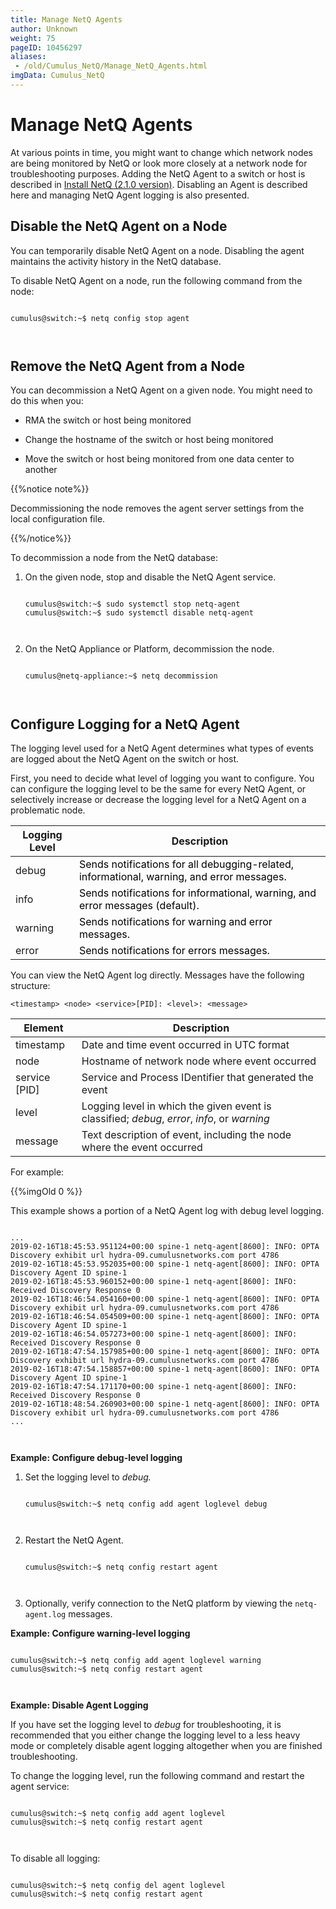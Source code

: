 ```yaml
---
title: Manage NetQ Agents
author: Unknown
weight: 75
pageID: 10456297
aliases:
 - /old/Cumulus_NetQ/Manage_NetQ_Agents.html
imgData: Cumulus_NetQ
---
```

# Manage NetQ Agents

At various points in time, you might want to change which network nodes
are being monitored by NetQ or look more closely at a network node for
troubleshooting purposes. Adding the NetQ Agent to a switch or host is
described in [Install NetQ (2.1.0
version)](/old/Cumulus_NetQ/https://docs.cumulusnetworks.com/pages/viewpage.action?pageId=10456209).
Disabling an Agent is described here and managing NetQ Agent logging is
also presented.

## Disable the NetQ Agent on a Node

You can temporarily disable NetQ Agent on a node. Disabling the agent
maintains the activity history in the NetQ database.

To disable NetQ Agent on a node, run the following command from the
node:

``` 
                   
cumulus@switch:~$ netq config stop agent
   
    
```

## Remove the NetQ Agent from a Node

You can decommission a NetQ Agent on a given node. You might need to do
this when you:

  - RMA the switch or host being monitored

  - Change the hostname of the switch or host being monitored

  - Move the switch or host being monitored from one data center to
    another

{{%notice note%}}

Decommissioning the node removes the agent server settings from the
local configuration file.

{{%/notice%}}

To decommission a node from the NetQ database:

1.  On the given node, stop and disable the NetQ Agent service.
    
    ``` 
                       
    cumulus@switch:~$ sudo systemctl stop netq-agent 
    cumulus@switch:~$ sudo systemctl disable netq-agent
       
        
    ```

2.  On the NetQ Appliance or Platform, decommission the node.
    
    ``` 
                       
    cumulus@netq-appliance:~$ netq decommission 
       
        
    ```

## Configure Logging for a NetQ Agent

The logging level used for a NetQ Agent determines what types of events
are logged about the NetQ Agent on the switch or host.

First, you need to decide what level of logging you want to configure.
You can configure the logging level to be the same for every NetQ Agent,
or selectively increase or decrease the logging level for a NetQ Agent
on a problematic node.

| Logging Level | Description                                                                                                                                                 |
| ------------- | ----------------------------------------------------------------------------------------------------------------------------------------------------------- |
| debug         | <span style="color: #000000;"> Sends notifications for all debugging-related, informational, warning, and error messages. </span>                           |
| info          | <span style="color: #000000;"> <span style="color: #000000;"> Sends notifications for </span> informational, warning, and error messages (default). </span> |
| warning       | <span style="color: #000000;"> <span style="color: #000000;"> Sends notifications for </span> warning and error messages. </span>                           |
| error         | <span style="color: #000000;"> <span style="color: #000000;"> Sends notifications for </span> errors messages. </span>                                      |

You can view the NetQ Agent log directly. Messages have the following
structure:

`<timestamp> <node> <service>[PID]: <level>: <message>`

| Element         | Description                                                                                  |
| --------------- | -------------------------------------------------------------------------------------------- |
| timestamp       | Date and time event occurred in UTC format                                                   |
| node            | Hostname of network node where event occurred                                                |
| service \[PID\] | Service and Process IDentifier that generated the event                                      |
| level           | Logging level in which the given event is classified; *debug*, *error*, *info*, or *warning* |
| message         | Text description of event, including the node where the event occurred                       |

For example:

{{%imgOld 0 %}}

This example shows a portion of a NetQ Agent log with debug level
logging.

``` 
                   
...
2019-02-16T18:45:53.951124+00:00 spine-1 netq-agent[8600]: INFO: OPTA Discovery exhibit url hydra-09.cumulusnetworks.com port 4786
2019-02-16T18:45:53.952035+00:00 spine-1 netq-agent[8600]: INFO: OPTA Discovery Agent ID spine-1
2019-02-16T18:45:53.960152+00:00 spine-1 netq-agent[8600]: INFO: Received Discovery Response 0
2019-02-16T18:46:54.054160+00:00 spine-1 netq-agent[8600]: INFO: OPTA Discovery exhibit url hydra-09.cumulusnetworks.com port 4786
2019-02-16T18:46:54.054509+00:00 spine-1 netq-agent[8600]: INFO: OPTA Discovery Agent ID spine-1
2019-02-16T18:46:54.057273+00:00 spine-1 netq-agent[8600]: INFO: Received Discovery Response 0
2019-02-16T18:47:54.157985+00:00 spine-1 netq-agent[8600]: INFO: OPTA Discovery exhibit url hydra-09.cumulusnetworks.com port 4786
2019-02-16T18:47:54.158857+00:00 spine-1 netq-agent[8600]: INFO: OPTA Discovery Agent ID spine-1
2019-02-16T18:47:54.171170+00:00 spine-1 netq-agent[8600]: INFO: Received Discovery Response 0
2019-02-16T18:48:54.260903+00:00 spine-1 netq-agent[8600]: INFO: OPTA Discovery exhibit url hydra-09.cumulusnetworks.com port 4786
...
   
    
```

**Example: Configure debug-level logging**

1.  Set the logging level to *debug.*
    
    ``` 
                       
    cumulus@switch:~$ netq config add agent loglevel debug
       
        
    ```

2.  Restart the NetQ Agent.
    
    ``` 
                       
    cumulus@switch:~$ netq config restart agent
       
        
    ```

3.  Optionally, verify connection to the NetQ platform by viewing the
    `netq-agent.log` messages.

**Example: Configure warning-level logging**

``` 
                   
cumulus@switch:~$ netq config add agent loglevel warning 
cumulus@switch:~$ netq config restart agent 
   
    
```

**Example: Disable Agent Logging**

If you have set the logging level to *debug* for troubleshooting, it is
recommended that you either change the logging level to a less heavy
mode or completely disable agent logging altogether when you are
finished troubleshooting.

To change the logging level, run the following command and restart the
agent service:

``` 
                   
cumulus@switch:~$ netq config add agent loglevel  
cumulus@switch:~$ netq config restart agent
   
    
```

To disable all logging:

``` 
                   
cumulus@switch:~$ netq config del agent loglevel 
cumulus@switch:~$ netq config restart agent
   
    
```

`  `
